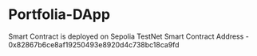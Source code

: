 # Portfolia-DApp

Smart Contract is deployed on Sepolia TestNet
Smart Contract Address - 0x82867b6ce8af19250493e8920d4c738bc18ca9fd
